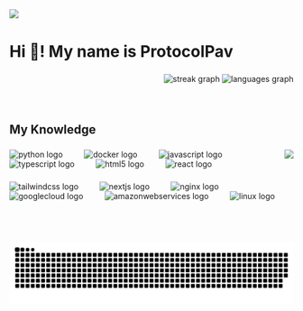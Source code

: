 <div align="left">
  <img src="https://visitor-badge.laobi.icu/badge?page_id=ProtocolPav.ProtocolPav&left_color=crimson&right_color=indianred&left_text=Profile%20Views"  />
</div>

###

<h1 align="left">Hi 👋! My name is ProtocolPav</h1>

###

<div align="right">
  <img src="https://streak-stats.demolab.com?user=ProtocolPav&locale=en&mode=daily&theme=codeSTACKr&hide_border=true&border_radius=5" height="150" alt="streak graph"  />
  <img src="https://github-readme-stats.vercel.app/api/top-langs?username=ProtocolPav&locale=en&hide_title=true&layout=compact&card_width=320&langs_count=5&theme=codeSTACKr&hide_border=true" height="150" alt="languages graph"  />
</div>

###

<br clear="both">

<h2 align="left">My Knowledge</h2>

###

<img align="right" height="164" src="https://images-wixmp-ed30a86b8c4ca887773594c2.wixmp.com/f/a9e69ca6-2471-4413-b3d7-6d0d7e8dd672/dfouxk9-c7195aaf-13aa-4326-b7a0-202f61c6f8d7.gif?token=eyJ0eXAiOiJKV1QiLCJhbGciOiJIUzI1NiJ9.eyJzdWIiOiJ1cm46YXBwOjdlMGQxODg5ODIyNjQzNzNhNWYwZDQxNWVhMGQyNmUwIiwiaXNzIjoidXJuOmFwcDo3ZTBkMTg4OTgyMjY0MzczYTVmMGQ0MTVlYTBkMjZlMCIsIm9iaiI6W1t7InBhdGgiOiJcL2ZcL2E5ZTY5Y2E2LTI0NzEtNDQxMy1iM2Q3LTZkMGQ3ZThkZDY3MlwvZGZvdXhrOS1jNzE5NWFhZi0xM2FhLTQzMjYtYjdhMC0yMDJmNjFjNmY4ZDcuZ2lmIn1dXSwiYXVkIjpbInVybjpzZXJ2aWNlOmZpbGUuZG93bmxvYWQiXX0.7PEFEsU1fAMRDZHASfiioKV250DHDmam5LvpLTV5hM0"  />

###

<div align="left">
  <img src="https://skillicons.dev/icons?i=py" height="55" alt="python logo"  />
  <img width="30" />
  <img src="https://skillicons.dev/icons?i=docker" height="55" alt="docker logo"  />
  <img width="30" />
  <img src="https://skillicons.dev/icons?i=js" height="55" alt="javascript logo"  />
  <img width="30" />
  <img src="https://skillicons.dev/icons?i=ts" height="55" alt="typescript logo"  />
  <img width="30" />
  <img src="https://skillicons.dev/icons?i=html" height="55" alt="html5 logo"  />
  <img width="30" />
  <img src="https://skillicons.dev/icons?i=react" height="55" alt="react logo"  />
</div>

###

<div align="left">
  <img src="https://skillicons.dev/icons?i=tailwind" height="55" alt="tailwindcss logo"  />
  <img width="30" />
  <img src="https://skillicons.dev/icons?i=nextjs" height="55" alt="nextjs logo"  />
  <img width="30" />
  <img src="https://skillicons.dev/icons?i=nginx" height="55" alt="nginx logo"  />
  <img width="30" />
  <img src="https://skillicons.dev/icons?i=gcp" height="55" alt="googlecloud logo"  />
  <img width="30" />
  <img src="https://skillicons.dev/icons?i=aws" height="55" alt="amazonwebservices logo"  />
  <img width="30" />
  <img src="https://skillicons.dev/icons?i=linux" height="55" alt="linux logo"  />
</div>

###

<br clear="both">

<img src="https://raw.githubusercontent.com/ProtocolPav/ProtocolPav/output/snake.svg" alt="Snake animation" />

###
